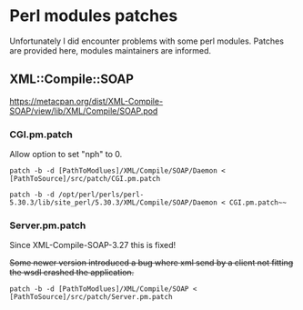# Perl modules patches

Unfortunately I did encounter problems with some perl modules. Patches are provided here, modules maintainers are informed.

## XML::Compile::SOAP

https://metacpan.org/dist/XML-Compile-SOAP/view/lib/XML/Compile/SOAP.pod

### CGI.pm.patch

Allow option to set "nph" to 0.

```
patch -b -d [PathToModlues]/XML/Compile/SOAP/Daemon < [PathToSource]/src/patch/CGI.pm.patch
```
```
patch -b -d /opt/perl/perls/perl-5.30.3/lib/site_perl/5.30.3/XML/Compile/SOAP/Daemon < CGI.pm.patch~~
```


### Server.pm.patch

Since XML-Compile-SOAP-3.27 this is fixed!

~~Some newer version introduced a bug where xml send by a client not fitting the wsdl crashed the application.~~

```
patch -b -d [PathToModlues]/XML/Compile/SOAP < [PathToSource]/src/patch/Server.pm.patch
```

